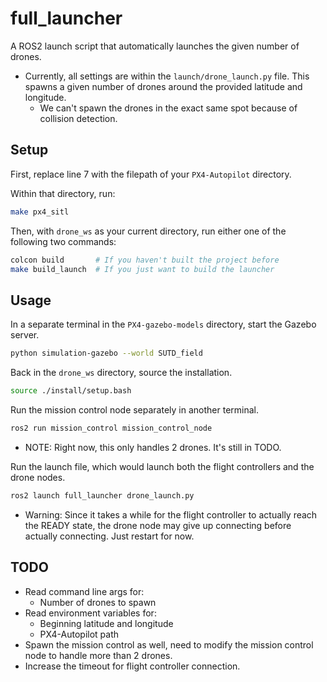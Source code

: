 # full_launcher

A ROS2 launch script that automatically launches the given number of drones.
- Currently, all settings are within the `launch/drone_launch.py` file. This spawns a given number of drones around the provided latitude and longitude.
    - We can't spawn the drones in the exact same spot because of collision detection.

## Setup
First, replace line 7 with the filepath of your `PX4-Autopilot` directory.

Within that directory, run:
```bash
make px4_sitl
```

Then, with `drone_ws` as your current directory, run either one of the following two commands:
```bash
colcon build       # If you haven't built the project before
make build_launch  # If you just want to build the launcher
```

## Usage
In a separate terminal in the `PX4-gazebo-models` directory, start the Gazebo server.
```bash
python simulation-gazebo --world SUTD_field
```

Back in the `drone_ws` directory, source the installation.
```bash
source ./install/setup.bash
```

Run the mission control node separately in another terminal.
```bash
ros2 run mission_control mission_control_node
```
- NOTE: Right now, this only handles 2 drones. It's still in TODO.

Run the launch file, which would launch both the flight controllers and the drone nodes.
```bash
ros2 launch full_launcher drone_launch.py
```
- Warning: Since it takes a while for the flight controller to actually reach the READY state, the drone node may give up connecting before actually connecting. Just restart for now.

## TODO
- Read command line args for:
    - Number of drones to spawn
- Read environment variables for:
    - Beginning latitude and longitude
    - PX4-Autopilot path
- Spawn the mission control as well, need to modify the mission control node to handle more than 2 drones.
- Increase the timeout for flight controller connection.
